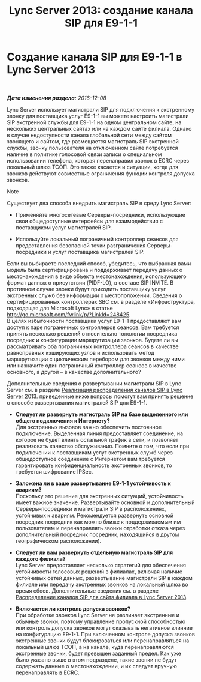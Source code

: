 ﻿---
title: 'Lync Server 2013: создание канала SIP для E9-1-1'
TOCTitle: Создание канала SIP для E9-1-1
ms:assetid: 4f93b974-b460-45c7-a4a8-6f38e34840f5
ms:mtpsurl: https://technet.microsoft.com/ru-ru/library/Gg398323(v=OCS.15)
ms:contentKeyID: 49309742
ms.date: 12/10/2016
mtps_version: v=OCS.15
ms.translationtype: HT
---

# Создание канала SIP для E9-1-1 в Lync Server 2013

 

_**Дата изменения раздела:** 2016-12-08_

Lync Server использует магистрали SIP для подключения к экстренному звонку для поставщика услуг E9-1-1 вы можете настроить магистрали SIP экстренной службы для E9-1-1 на одном центральном сайте, на нескольких центральных сайтах или на каждом сайте филиала. Однако в случае недоступности канала глобальной сети между сайтом звонящего и сайтом, где размещается магистраль SIP экстренной службы, звонку пользователя на отключенном сайте потребуется наличие в политике голосовой связи записи о специальном использовании телефона, которая перенаправил звонок в ECRC через локальный шлюз ТСОП. Это также касается и ситуации, когда для звонков действуют совместные ограничения функции контроля допуска звонков.


> [!NOTE]  
> Существует два способа внедрить магистраль SIP в среду Lync Server:<ul><li><p>Применяйте многосетевые Серверы-посредники, использующие свои общедоступные интерфейсы для взаимодействия с поставщиком услуг магистралей SIP.</p></li><li><p>Используйте локальный пограничный контроллер сеансов для предоставления безопасной точки разграничения Серверы-посредники и услуг поставщика магистралей SIP.</p></li></ul>
Если вы выбираете последний способ, убедитесь, что выбранная вами модель была сертифицирована и поддерживает передачу данных о местонахождения в виде объекта местонахождения, использующего формат данных о присутствии (PIDF-LO), в составе SIP INVITE. В противном случае звонки будут приходить поставщику услуг экстренных служб без информации о местоположении. Сведения о сертифицированных контроллерах SBC см. в разделе «Инфраструктура, подходящая для Microsoft Lync» в статье <a href="http://go.microsoft.com/fwlink/p/?linkid=248425">http://go.microsoft.com/fwlink/p/?LinkId=248425</a>.<br />В целях избыточности поставщики услуг E9-1-1 предоставляют вам доступ к паре пограничных контроллеров сеансов. Вам требуется принять несколько решений относительно топологии посредника посредник и конфигурации маршрутизации звонков. Будете ли вы рассматривать оба пограничных контроллера сеансов в качестве равноправных кэширующих узлов и использовать метод маршрутизации с циклическим перебором для звонков между ними или назначите один пограничный контроллер сеансов в качестве основного, а другой – в качестве дополнительного?


Дополнительные сведения о развертывании магистрали SIP в Lync Server см. в разделе [Реализация распределения каналов SIP в Lync Server 2013](lync-server-2013-how-do-i-implement-sip-trunking.md). приведенные ниже вопросы помогут вам принять решение о способе развертывания магистралей SIP для E9-1-1.

  - **Следует ли развернуть магистраль SIP на базе выделенного или общего подключения к Интернету?**  
    Для экстренных вызовов важно обеспечить постоянное подключение. Выделенная линия предоставляет соединение, на которое не будет влиять остальной трафик в сети, и позволяет реализовать качество обслуживания. Помните о том, что если при подключении к поставщикам услуг экстренных служб через общедоступное соединение с Интернетом вам требуется гарантировать конфиденциальность экстренных звонков, то требуется шифрование IPSec.

<!-- end list -->

  - **Заложена ли в ваше развертывание E9-1-1 устойчивость к авариям?**  
    Поскольку это решение для экстренных ситуаций, устойчивость имеет важное значение. Развертывайте основной и дополнительный Серверы-посредники и магистрали SIP в расположениях, устойчивых к авариям. Рекомендуется развернуть основной посредник посредник как можно ближе к поддерживаемым им пользователям и перенаправлять звонки отработки отказа через дополнительный посредник посредник, находящийся в другом географическом расположении).

<!-- end list -->

  - **Следует ли вам развернуть отдельную магистраль SIP для каждого филиала?**  
    Lync Server предоставляет несколько стратегий для обеспечения устойчивости голосовых решений в филиалах, включая наличие устойчивых сетей данных, развертывание магистрали SIP в каждом филиале или передачу экстренных звонков на локальный шлюз во время сбоев. Дополнительные сведения см. в разделе [Распределение каналов SIP для сайта филиала в Lync Server 2013](lync-server-2013-branch-site-sip-trunking.md).

<!-- end list -->

  - **Включается ли контроль допуска звонков?**  
    При обработке звонков Lync Server не различает экстренные и обычные звонки, поэтому управление пропускной способностью или контроль допуска звонков могут оказывать негативное влияние на конфигурацию E9-1-1. При включенном контроле допуска звонков экстренные звонки будут блокироваться или перенаправляться на локальный шлюз ТСОП, а на канале, куда перенаправляются экстренные звонки, будет превышен заданный предел. Как уже было указано выше в этом подразделе, такие звонки не будут содержать данные о местонахождении, и их следует вручную перенаправлять в ECRC.

